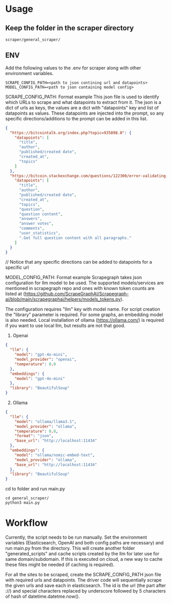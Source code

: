 # Usage

## Keep the folder in the scraper directory

```
scraper/general_scraper/
```

## ENV

Add the following values to the .env for scraper along with other environment variables.

```
SCRAPE_CONFIG_PATH=<path to json contining url and datapoints>
MODEL_CONFIG_PATH=<path to json containing model config>
```

SCRAPE_CONFIG_PATH: Format example
This json file is used to identify which URLs to scrape and what datapoints to extract from it. The json is a dict of
urls as keys, the values are a dict with "datapoints" key and list of datapoints as values. These datapoints are
injected into the prompt, so any specific directions/additions to the prompt can be added in this list.

```json
{
  "https://bitcointalk.org/index.php?topic=935898.0": {
    "datapoints": [
      "title",
      "author",
      "published/created date",
      "created_at",
      "topics"
    ]
  },
  "https://bitcoin.stackexchange.com/questions/122300/error-validating-transaction-transaction-orphaned-missing-reference-testnet": {
    "datapoints": [
      "title",
      "author",
      "published/created date",
      "created_at",
      "topics",
      "question",
      "question content",
      "answers",
      "answer votes",
      "comments",
      "user_statistics",
      ".Get full question content with all paragraphs."
    ]
  }
}
```

// Notice that any specific directions can be added to datapoints for a specific url

MODEL_CONFIG_PATH: Format example
Scrapegraph takes json configuration for llm model to be used. The supported models/services are mentioned in
scrapegraph repo and ones with known token counts are listed
at (https://github.com/ScrapeGraphAI/Scrapegraph-ai/blob/main/scrapegraphai/helpers/models_tokens.py).

The configuration requires "llm" key with model name. For script creation the "library" parameter is required. For some
graphs, an embedding model is also needed. Local installation of ollama (https://ollama.com/) is required if you want to
use local llm, but results are not that good.

1. Openai

```json
{
  "llm": {
    "model": "gpt-4o-mini",
    "model_provider": "openai",
    "temperature": 0.0
  },
  "embeddings": {
    "model": "gpt-4o-mini"
  },
  "library": "BeautifulSoup"
}
```

2. Ollama

```json
{
  "llm": {
    "model": "ollama/llama3.1",
    "model_provider": "ollama",
    "temperature": 0.0,
    "format": "json",
    "base_url": "http://localhost:11434"
  },
  "embeddings": {
    "model": "ollama/nomic-embed-text",
    "model_provider": "ollama",
    "base_url": "http://localhost:11434"
  },
  "library": "BeautifulSoup"
}
```

cd to folder and run main.py

```
cd general_scraper/
python3 main.py
```

# Workflow

Currently, the script needs to be run manually.
Set the environment variables (Elasticsearch, OpenAI and both config paths are necessary) and run main.py from the
directory. This will create another folder "generated_scripts" and cache scripts created by the llm for later use for
same domain/subdomain. If this is executed on cloud, a new way to cache these files might be needed (if caching is
required).

For all the sites to be scraped, create the SCRAPE_CONFIG_PATH json file with required urls and datapoints. The driver
code will sequentially scrape the given urls and save each in elasticsearch. The id is the url (the part after ://) and
special characters replaced by underscore followed by 5 characters of hash of datetime.datetme.now().